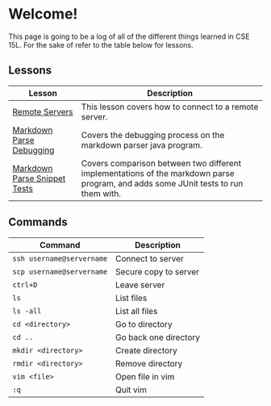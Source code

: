 # Welcome!
This page is going to be a log of all of the different things learned in CSE 15L. For the sake of refer to the table below for lessons.

## Lessons

| Lesson | Description |
| ------------ | ------------ |
| [Remote Servers](remote-servers.html) | This lesson covers how to connect to a remote server. |
| [Markdown Parse Debugging](markdown-parse-debugging.html) | Covers the debugging process on the markdown parser java program. |
| [Markdown Parse Snippet Tests](lab-report-4-week-8) | Covers comparison between two different implementations of the markdown parse program, and adds some JUnit tests to run them with. |

## Commands

| Command | Description |
| ------------ | ------------ |
| `ssh username@servername` | Connect to server |
| `scp username@servername` | Secure copy to server |
| `ctrl+D` | Leave server |
| `ls` | List files |
| `ls -all` | List all files |
| `cd <directory>` | Go to directory |
| `cd ..` | Go back one directory |
| `mkdir <directory>` | Create directory |
| `rmdir <directory>` | Remove directory |
| `vim <file>` | Open file in vim |
| `:q` | Quit vim |